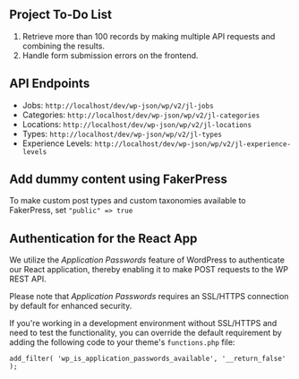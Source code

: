 ## Project To-Do List
1. Retrieve more than 100 records by making multiple API requests and combining the results.
2. Handle form submission errors on the frontend.

## API Endpoints

- Jobs: `http://localhost/dev/wp-json/wp/v2/jl-jobs`
- Categories: `http://localhost/dev/wp-json/wp/v2/jl-categories`
- Locations: `http://localhost/dev/wp-json/wp/v2/jl-locations`
- Types: `http://localhost/dev/wp-json/wp/v2/jl-types`
- Experience Levels: `http://localhost/dev/wp-json/wp/v2/jl-experience-levels`

## Add dummy content using FakerPress
To make custom post types and custom taxonomies available to FakerPress, set `"public" => true`

## Authentication for the React App
We utilize the *Application Passwords* feature of WordPress to authenticate our React application, thereby enabling it to make POST requests to the WP REST API.

Please note that *Application Passwords* requires an SSL/HTTPS connection by default for enhanced security.

If you're working in a development environment without SSL/HTTPS and need to test the functionality, you can override the default requirement by adding the following code to your theme's `functions.php` file:

`add_filter( 'wp_is_application_passwords_available', '__return_false' );`
